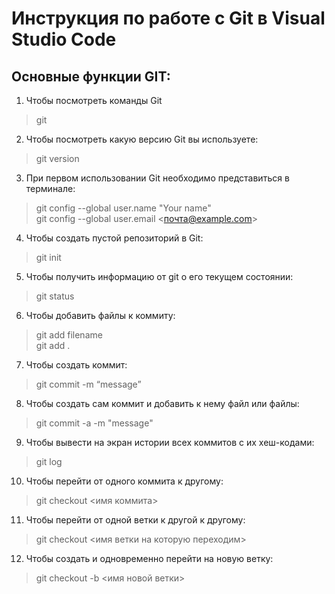 # Инструкция по работе с Git в Visual Studio Code

## Основные функции GIT:

1. Чтобы посмотреть команды Git
> git

2. Чтобы посмотреть какую версию Git вы используете:
> git version

3. При первом использовании Git необходимо представиться в терминале:
> git config --global user.name "Your name"  
> git config --global user.email <почта@example.com>

4. Чтобы создать пустой репозиторий в Git:
> git init  

5. Чтобы получить информацию от git о его текущем состоянии:
> git status  

6. Чтобы добавить файлы к коммиту:
> git add filename  
> git add .

7. Чтобы создать коммит:
> git commit -m “message”

8. Чтобы создать сам коммит и добавить к нему файл или файлы:
> git commit -a -m "message"

9. Чтобы вывести на экран истории всех коммитов с их хеш-кодами:
> git log

10. Чтобы перейти от одного коммита к другому:
> git checkout <имя коммита>


11. Чтобы перейти от одной ветки к другой к другому:
> git checkout <имя ветки на которую переходим>

12. Чтобы создать и одновременно перейти на новую ветку:
> git checkout -b <имя новой ветки>
